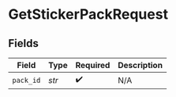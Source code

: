 # GetStickerPackRequest


## Fields

| Field              | Type               | Required           | Description        |
| ------------------ | ------------------ | ------------------ | ------------------ |
| `pack_id`          | *str*              | :heavy_check_mark: | N/A                |